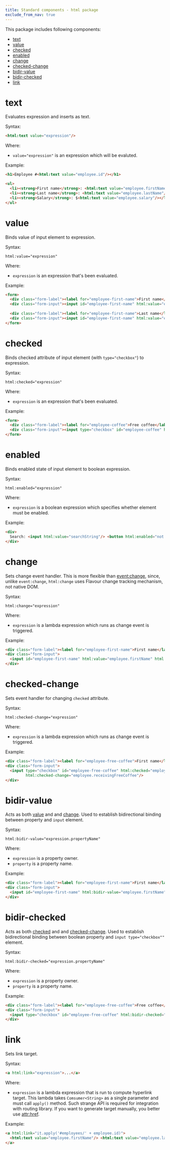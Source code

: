 ```yaml
---
title: Standard components - html package
exclude_from_nav: true
---
```


This package includes following components:

* [text](#text)
* [value](#value)
* [checked](#checked)
* [enabled](#enabled)
* [change](#change)
* [checked-change](#checked-change)
* [bidir-value](#change)
* [bidir-checked](#change)
* [link](#link)


# text

Evaluates expression and inserts as text.

Syntax:

```html
<html:text value="expression"/>
```

Where:

* `value="expression"` is an expression which will be evaluted.

Example:

```html
<h1>Employee #<html:text value="employee.id"/></h1>

<ul>
  <li><strong>First name</strong>: <html:text value="employee.firstName"/></li>
  <li><strong>Last name</strong>: <html:text value="employee.lastName"/></li>
  <li><strong>Salary</strong>: $<html:text value="employee.salary"/></li>
</ul>
```


# value

Binds value of input element to expression.

Syntax:

```
html:value="expression"
```

Where:

* `expression` is an expression that's been evaluated.

Example:

```html
<form>
  <div class="form-label"><label for="employee-first-name">First name</label></div>
  <div class="form-input"><input id="employee-first-name" html:value="employee.firstName"/></div>
  
  <div class="form-label"><label for="employee-first-name">Last name</label></div>
  <div class="form-input"><input id="employee-first-name" html:value="employee.lastName"/></div>
</form>
```

# checked

Binds checked attribute of input element (with `type="checkbox"`) to expression.

Syntax:

```
html:checked="expression"
```

Where:

* `expression` is an expression that's been evaluated.

Example:

```html
<form>
  <div class="form-label"><label for="employee-coffee">Free coffee</label></div>
  <div class="form-input"><input type="checkbox" id="employee-coffee" html:checked="employee.receivingFreeCooffee"/></div>
</form>
```


# enabled

Binds enabled state of input element to boolean expression.

Syntax:

```
html:enabled="expression"
```

Where:

* `expression` is a boolean expression which specifies whether element must be enabled.

Example:

```html
<div>
  Search: <input html:value="searchString"/> <button html:enabled="not searchString.empty">Go!</button>
</div>
```


# change

Sets change event handler.
This is more flexible than [event:change](/docs/flavour/component-packages/event.html), since, unlike `event:change`,
`html:change` uses Flavour change tracking mechanism, not native DOM.

Syntax:

```
html:change="expression"
```

Where:

* `expression` is a lambda expression which runs as change event is triggered.

Example:

```html
<div class="form-label"><label for="employee-first-name">First name</label></div>
<div class="form-input">
  <input id="employee-first-name" html:value="employee.firstName" html:change="employee.firstName = it"/>
</div>
```


# checked-change

Sets event handler for changing `checked` attribute.

Syntax:

```
html:checked-change="expression"
```

Where:

* `expression` is a lambda expression which runs as change event is triggered.

Example:

```html
<div class="form-label"><label for="employee-free-coffee">First name</label></div>
<div class="form-input">
  <input type="checkbox" id="employee-free-coffee" html:checked="employee.receivingFreeCoffee" 
         html:checked-change="employee.receivingFreeCoffee"/>
</div>
```

# bidir-value

Acts as both [value](#value) and and [change](#change).
Used to establish bidirectional binding between property and `input` element.

Syntax:

```
html:bidir-value="expression.propertyName"
```

Where:

* `expression` is a property owner.
* `property` is a property name.

Example:

```html
<div class="form-label"><label for="employee-first-name">First name</label></div>
<div class="form-input">
  <input id="employee-first-name" html:bidir-value="employee.firstName"/>
</div>
```


# bidir-checked

Acts as both [checked](#checked) and and [checked-change](#checked-change).
Used to establish bidirectional binding between boolean property and `input type="checkbox""` element.

Syntax:

```
html:bidir-checked="expression.propertyName"
```

Where:

* `expression` is a property owner.
* `property` is a property name.

Example:

```html
<div class="form-label"><label for="employee-free-coffee">Free coffee</label></div>
<div class="form-input">
  <input type="checkbox" id="employee-free-coffee" html:bidir-checked="employee.receivingFreeCoffee"/>
</div>
```


# link

Sets link target.

Syntax:

```html
<a html:link="expression">...</a>
```

Where:

* `expression` is a lambda expression that is run to compute hyperlink target.
  This lambda takes `Comsumer<String>` as a single parameter and must call `apply()` method.
  Such strange API is required for integration with routing library.
  If you want to generate target manually, you better use [attr:href](/docs/flavour/component-packages/attr.html).

Example:

```html
<a html:link="it.apply('#employees/' + employee.id)">
  <html:text value="employee.firstName"/> <html:text value="employee.lastName"/>
</a>
```
